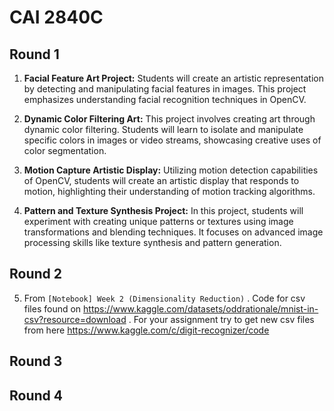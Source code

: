 # CAI 2840C

## Round 1

1. **Facial Feature Art Project:** Students will create an artistic representation by detecting and manipulating facial features in images. This project emphasizes understanding facial recognition techniques in OpenCV.

2. **Dynamic Color Filtering Art:** This project involves creating art through dynamic color filtering. Students will learn to isolate and manipulate specific colors in images or video streams, showcasing creative uses of color segmentation.

3. **Motion Capture Artistic Display:** Utilizing motion detection capabilities of OpenCV, students will create an artistic display that responds to motion, highlighting their understanding of motion tracking algorithms.

4. **Pattern and Texture Synthesis Project:** In this project, students will experiment with creating unique patterns or textures using image transformations and blending techniques. It focuses on advanced image processing skills like texture synthesis and pattern generation.

## Round 2

5. From `[Notebook] Week 2 (Dimensionality Reduction)` . Code for csv files found on https://www.kaggle.com/datasets/oddrationale/mnist-in-csv?resource=download . For your assignment try to get new csv files from here https://www.kaggle.com/c/digit-recognizer/code


## Round 3


## Round 4

